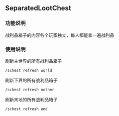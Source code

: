 ## SeparatedLootChest

### 功能说明
战利品箱子的内容各个玩家独立，每人都能拿一遍战利品

### 使用说明
刷新主世界的所有战利品箱子
```
/schest refresh world
```
刷新下界的所有战利品箱子
```angular2html
/schest refresh nether
```
刷新末地的所有战利品箱子
```angular2html
/schest refresh end
```


